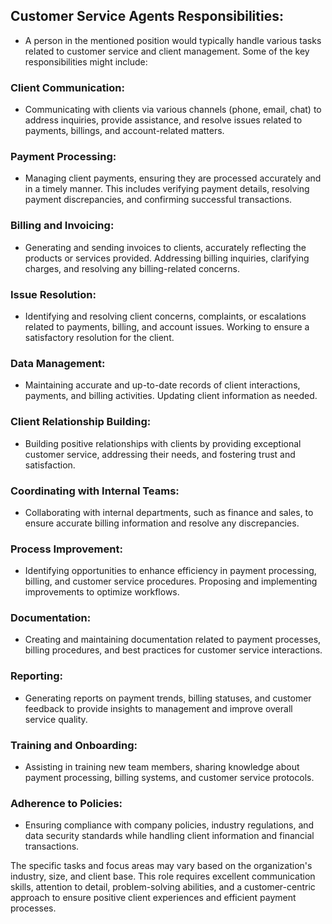 ## Customer Service Agents Responsibilities:

* A person in the mentioned position would typically handle various tasks related to customer service and client management. Some of the key responsibilities might include:

### Client Communication:

* Communicating with clients via various channels (phone, email, chat) to address inquiries, provide assistance, and resolve issues related to payments, billings, and account-related matters.

### Payment Processing:

* Managing client payments, ensuring they are processed accurately and in a timely manner. This includes verifying payment details, resolving payment discrepancies, and confirming successful transactions.

### Billing and Invoicing:

* Generating and sending invoices to clients, accurately reflecting the products or services provided. Addressing billing inquiries, clarifying charges, and resolving any billing-related concerns.


### Issue Resolution:

* Identifying and resolving client concerns, complaints, or escalations related to payments, billing, and account issues. Working to ensure a satisfactory resolution for the client.

### Data Management:

* Maintaining accurate and up-to-date records of client interactions, payments, and billing activities. Updating client information as needed.

### Client Relationship Building:

* Building positive relationships with clients by providing exceptional customer service, addressing their needs, and fostering trust and satisfaction.

### Coordinating with Internal Teams:

* Collaborating with internal departments, such as finance and sales, to ensure accurate billing information and resolve any discrepancies.

### Process Improvement:

* Identifying opportunities to enhance efficiency in payment processing, billing, and customer service procedures. Proposing and implementing improvements to optimize workflows.

### Documentation:

* Creating and maintaining documentation related to payment processes, billing procedures, and best practices for customer service interactions.

### Reporting:

* Generating reports on payment trends, billing statuses, and customer feedback to provide insights to management and improve overall service quality.

###  Training and Onboarding:

* Assisting in training new team members, sharing knowledge about payment processing, billing systems, and customer service protocols.

### Adherence to Policies:

* Ensuring compliance with company policies, industry regulations, and data security standards while handling client information and financial transactions.

The specific tasks and focus areas may vary based on the organization's industry, size, and client base. This role requires excellent communication skills, attention to detail, problem-solving abilities, and a customer-centric approach to ensure positive client experiences and efficient payment processes.
